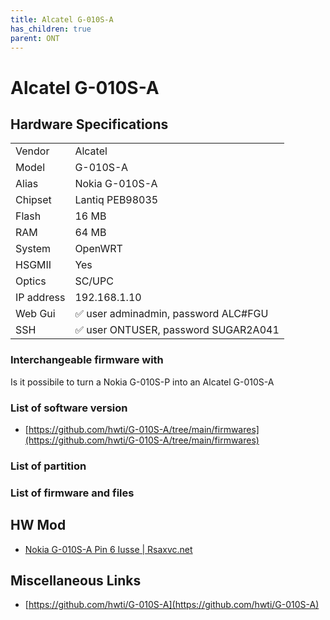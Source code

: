 ```yaml
---
title: Alcatel G-010S-A
has_children: true
parent: ONT
---
```


# Alcatel G-010S-A

## Hardware Specifications

|          |               |
|----------|---------------|
| Vendor   | Alcatel        |
| Model    | G-010S-A      |
| Alias | Nokia G-010S-A |
| Chipset  | Lantiq PEB98035 |
| Flash | 16 MB |
| RAM | 64 MB |
| System | OpenWRT |
| HSGMII | Yes |
| Optics | SC/UPC |
| IP address | 192.168.1.10 |
| Web Gui | ✅ user adminadmin, password ALC#FGU |
| SSH | ✅ user ONTUSER, password SUGAR2A041 |

### Interchangeable firmware with

Is it possibile to turn a Nokia G-010S-P into an Alcatel G-010S-A

### List of software version

- [https://github.com/hwti/G-010S-A/tree/main/firmwares](https://github.com/hwti/G-010S-A/tree/main/firmwares)

### List of partition
### List of firmware and files

## HW Mod

- [Nokia G-010S-A Pin 6 Iusse | Rsaxvc.net](https://rsaxvc.net/blog/2020/8/15/Nokia_G-010S-A_Pin_6_Issue.html)

## Miscellaneous Links

- [https://github.com/hwti/G-010S-A](https://github.com/hwti/G-010S-A)
